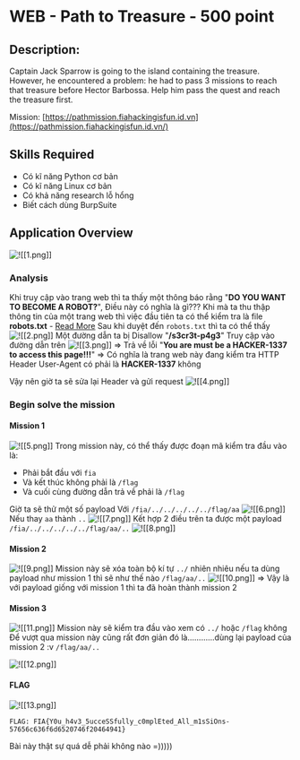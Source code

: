 # WEB - Path to Treasure - 500 point
## Description:

Captain Jack Sparrow is going to the island containing the treasure. However, he encountered a problem: he had to pass 3 missions to reach that treasure before Hector Barbossa. Help him pass the quest and reach the treasure first.

Mission:  [https://pathmission.fiahackingisfun.id.vn](https://pathmission.fiahackingisfun.id.vn/)

## Skills Required

 - Có kĩ năng Python cơ bản
 - Có kĩ năng Linux cơ bản
 - Có khả năng research lỗ hổng
 - Biết cách dùng BurpSuite

## Application Overview

![!\[\[1.png\]\]](assets/1.png)

### Analysis

Khi truy cập vào trang web thì ta thấy một thông báo rằng "**DO YOU WANT TO BECOME A ROBOT?**", Điều này có nghĩa là gì???
Khi mà ta thu thập thông tin của một trang web thì việc đầu tiên ta có thể kiểm tra là file **robots.txt** - [Read More](https://developers.google.com/search/docs/crawling-indexing/robots/intro)
Sau khi duyệt đến `robots.txt` thì ta có thể thấy
![!\[\[2.png\]\]](assets/2.png)
Một đường dẫn ta bị Disallow "**/s3cr3t-p4g3**" 
Truy cập vào đường dẫn trên
![!\[\[3.png\]\]](assets/3.png)
=> Trả về lỗi "**You are must be a HACKER-1337 to access this page!!!**" => Có nghĩa là trang web này đang kiểm tra HTTP Header User-Agent có phải là **HACKER-1337** không

Vậy nên giờ ta sẽ sửa lại Header và gửi request
![!\[\[4.png\]\]](assets/4.png)

### Begin solve the mission
#### Mission 1

![!\[\[5.png\]\]](assets/5.png)
Trong mission này, có thể thấy được đoạn mã kiểm tra đầu vào là:
* Phải bắt đầu với `fia`
* Và kết thúc không phải là `/flag`
* Và cuối cùng đường dẫn trả về phải là `/flag`

Giờ ta sẽ thử một số payload
Với `/fia/../../../../../flag/aa` 
![!\[\[6.png\]\]](assets/6.png)
Nếu thay `aa` thành `..` 
![!\[\[7.png\]\]](assets/7.png)
Kết hợp 2 điều trên ta được một payload
`/fia/../../../../../flag/aa/..`
![!\[\[8.png\]\]](assets/8.png)

#### Mission 2

![!\[\[9.png\]\]](assets/9.png)
Mission này sẽ xóa toàn bộ kí tự `../` nhiên nhiêu nếu ta dùng payload như mission 1 thì sẽ như thế nào
`/flag/aa/..`
![!\[\[10.png\]\]](assets/10.png)
=> Vậy là với payload giống với mission 1 thì ta đã hoàn thành mission 2

#### Mission 3

![!\[\[11.png\]\]](assets/11.png)
Mission này sẽ kiểm tra đầu vào xem có `../` hoặc `/flag` không
Để vượt qua mission này cũng rất đơn giản đó là............dùng lại payload của mission 2 :v
`/flag/aa/..`

![!\[\[12.png\]\]](assets/12.png)

#### FLAG
![!\[\[13.png\]\]](assets/13.png)
```
FLAG: FIA{Y0u_h4v3_5ucceSSfully_c0mplEted_All_m1sSiOns-57656c636f6d6520746f20464941}
```

Bài này thật sự quá dễ phải không nào =)))))
